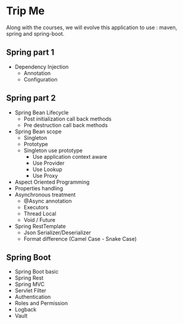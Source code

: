 # Trip Me

Along with the courses, we will evolve this application to use : maven, spring and spring-boot.


## Spring part 1

- Dependency Injection
    - Annotation   
    - Configuration

## Spring part 2

- Spring Bean Lifecycle
    - Post initialization call back methods
    - Pre destruction call back methods
- Spring Bean scope
    - Singleton
    - Prototype
    - Singleton use prototype
        - Use application context aware
        - Use Provider
        - Use Lookup
        - Use Proxy        
- Aspect Oriented Programming
- Properties handling
- Asynchronous treatment
    - @Async annotation
    - Executors
    - Thread Local    
    - Void / Future
- Spring RestTemplate
    - Json Serializer/Deserializer
    - Format difference (Camel Case - Snake Case)


## Spring Boot 

- Spring Boot basic 
- Spring Rest
- Spring MVC
- Servlet Filter
- Authentication
- Roles and Permission
- Logback
- Vault  